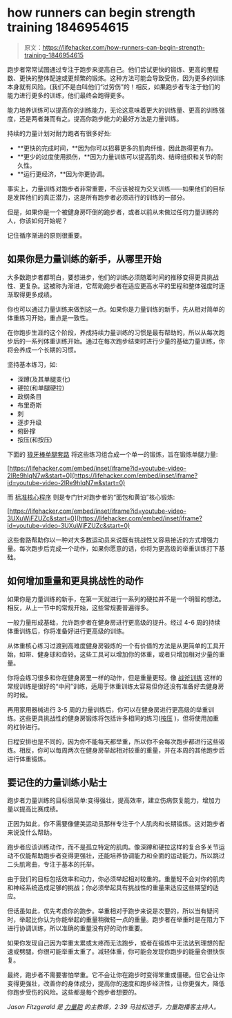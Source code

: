 # how runners can begin strength training 1846954615

> 原文：<https://lifehacker.com/how-runners-can-begin-strength-training-1846954615>

跑步者常常试图通过专注于跑步来提高自己。他们尝试更快的锻炼、更高的里程数、更快的整体配速或更频繁的锻炼。这种方法可能会导致受伤，因为更多的训练本身就有风险。(我们不是白叫他们“过劳伤”的！相反，如果跑步者专注于他们的能力进行更多的训练，他们最终会跑得更多。

能力培养训练可以提高你的训练能力，无论这意味着更大的训练量、更高的训练强度，还是两者兼而有之。提高你跑步能力的最好方法是力量训练。



持续的力量计划对耐力跑者有很多好处:

*   **更快的完成时间，**因为你可以招募更多的肌肉纤维，因此跑得更有力。
*   **更少的过度使用损伤，**因为力量训练可以提高肌肉、结缔组织和关节的耐久性。
*   **运行更经济，**因为你更协调。

事实上，力量训练对跑步者非常重要，不应该被视为交叉训练——如果他们的目标是发挥他们的真正潜力，这是所有跑步者必须进行的训练的一部分。

但是，如果你是一个被健身房吓倒的跑步者，或者以前从未做过任何力量训练的人，你该如何开始呢？

记住循序渐进的原则很重要。



## 如果你是力量训练的新手，从哪里开始

大多数跑步者都明白，要想进步，他们的训练必须随着时间的推移变得更具挑战性、更复杂。这被称为渐进，它帮助跑步者在适应更高水平的里程和整体强度时逐渐取得更多成绩。

你也可以通过力量训练来做到这一点。如果你是力量训练的新手，先从相对简单的体重练习开始，重点是一致性。

在你跑步生涯的这个阶段，养成持续力量训练的习惯是最有帮助的，所以从每次跑步后的一系列体重训练开始。通过在每次跑步结束时进行少量的基础力量训练，你将会养成一个长期的习惯。



坚持基本练习，如:

*   深蹲(及其单腿变化)
*   硬拉(和单腿硬拉)
*   政纲条目
*   布里奇斯
*   刺
*   逐步升级
*   俯卧撑
*   按压(和按压)

下面的 [狼牙棒单腿套路](https://strengthrunning.com/2020/11/single-leg-exercises-for-runners/) 将这些练习组合成一个单一的锻炼，旨在锻炼单腿力量:

 [https://lifehacker.com/embed/inset/iframe?id=youtube-video-2lRe9hIqN7w&start=0](https://lifehacker.com/embed/inset/iframe?id=youtube-video-2lRe9hIqN7w&start=0) 

而 [标准核心程序](https://strengthrunning.com/2012/01/the-standard-core-routine-video-demonstration/) 则是专门针对跑步者的“面包和黄油”核心锻炼:

 [https://lifehacker.com/embed/inset/iframe?id=youtube-video-3UXuWjFZUZc&start=0](https://lifehacker.com/embed/inset/iframe?id=youtube-video-3UXuWjFZUZc&start=0) 

这些套路帮助你以一种对大多数运动员来说既有挑战性又容易接近的方式增强力量。每次跑步后完成一个动作，如果你愿意的话，你将为更高级的举重训练打下基础。

## 如何增加重量和更具挑战性的动作

如果你是力量训练的新手，在第一天就进行一系列的硬拉并不是一个明智的想法。相反，从上一节中的常规开始，这些常规要普遍得多。

一般力量形成基础，允许跑步者在健身房进行更高级的提升。经过 4-6 周的持续体重训练后，你将准备好进行更高级的训练。



从体重核心练习过渡到高难度健身房锻炼的一个有价值的方法是从更简单的工具开始，如带、健身球和壶铃。这些工具可以增加你的体重，或者只增加相对少量的重量。

你将会练习很多和你在健身房里一样的动作，但是重量更轻。像 [战斧训练](https://strengthrunning.com/2014/04/tomahawk-medicine-ball-workout/) 这样的常规训练是很好的“中间”训练，适用于体重训练太容易但你还没有准备好去健身房的时候。

再用家用器械进行 3-5 周的力量训练后，你可以在健身房进行更高级的举重训练。这些更具挑战性的健身房锻炼将包括许多相同的练习([按压](https://vitals.lifehacker.com/this-november-lets-work-on-our-overhead-press-1845598024) )，但将使用加重的杠铃进行。



日程安排也是不同的，因为你不能每天都举重，所以你不会每次跑步都进行这些锻炼。相反，你可以每周两次在健身房举起相对较重的重量，并在本周的其他跑步后进行体重锻炼。

## 要记住的力量训练小贴士

跑步者力量训练的目标很简单:变得强壮，提高效率，建立伤病恢复能力，增加力量以提高比赛成绩。

正因为如此，你不需要像健美运动员那样专注于个人肌肉和长期锻炼。这对跑步者来说没什么帮助。



跑步者应该训练动作，而不是孤立特定的肌肉。像深蹲和硬拉这样的复合多关节运动不仅能帮助跑步者变得更强壮，还能培养协调能力和全面的运动能力。所以跳过二头肌弯曲，专注于基本的托举。

由于我们的目标包括效率和动力，你必须举起相对较重的。重量轻不会对你的肌肉和神经系统造成足够的挑战；你必须举起具有挑战性的重量来适应这些期望的适应。

但话虽如此，优先考虑你的跑步。举重相对于跑步来说是次要的，所以当有疑问时，举起比你认为你能举起的重量稍微轻一点的重量。跑步者在举重时是在阻力下进行协调训练，所以准确的重量没有好的动作重要。

如果你发现自己因为举重太累或太疼而无法跑步，或者在锻炼中无法达到理想的配速或劈腿，你很可能举重太重了。减轻体重，你可能会发现你跑步的能量会很快恢复。



最终，跑步者不需要害怕举重。它不会让你在跑步时变得笨重或僵硬。但它会让你变得更强壮，改善你的身体成分，提高你的速度和跑步经济性，让你更强大，降低你跑步受伤的风险。这些都是每个跑步者想要的。

*Jason Fitzgerald 是* [*力量跑*](https://strengthrunning.com/) *的主教练，2:39 马拉松选手，力量跑播客主持人。*